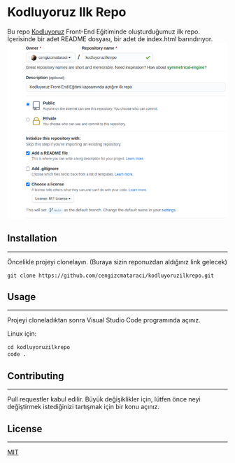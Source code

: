 # Kodluyoruz Ilk Repo
Bu repo [Kodluyoruz](https://www.kodluyoruz.org/) Front-End Eğitiminde oluşturduğumuz ilk repo. İçerisinde bir adet README dosyası, bir adet de index.html barındırıyor.
![Gorsel](https://github.com/Kodluyoruz/taskforce/blob/main/git/odev1/figures/github.png?raw=true)
    
## Installation
----------------------------------
Öncelikle projeyi clonelayın. (Buraya sizin reponuzdan aldığınız link gelecek)

````
git clone https://github.com/cengizcmataraci/kodluyoruzilkrepo.git
````
## Usage
--------------------------
Projeyi cloneladıktan sonra Visual Studio Code programında açınız.

Linux için:
```
cd kodluyoruzilkrepo
code .
```
## Contributing
-----------------
Pull requestler kabul edilir. Büyük değişiklikler için, lütfen önce neyi değiştirmek istediğinizi tartışmak için bir konu açınız.

## License
-----
[MIT](https://choosealicense.com/licenses/mit/)